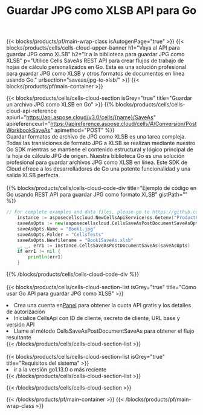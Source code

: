 ﻿---
title:  Guardar JPG como XLSB API para Go
description:  Usando Aspose.Cells Cloud SDK for Go para guardar el archivo de formato JPG como archivo de formato XLSB.
url: /es/go/saveas/jpg-to-xlsb/
---
{{< blocks/products/pf/main-wrap-class isAutogenPage="true" >}}
{{< blocks/products/cells/cells-cloud-upper-banner h1="Vaya al API para guardar JPG como XLSB" h2="Ir a la biblioteca para guardar JPG como XLSB" p="Utilice Cells SaveAs REST API para crear flujos de trabajo de hojas de cálculo personalizados en Go. Esta es una solución profesional para guardar JPG como XLSB y otros formatos de documentos en línea usando Go." urlsection="saveas/jpg-to-xlsb/" >}}
{{< blocks/products/pf/main-container >}}

{{< blocks/products/cells/cells-cloud-section isGrey="true" title="Guardar un archivo JPG como XLSB en Go" >}}
{{% blocks/products/cells/cells-cloud-api-reference apiurl="https://api.aspose.cloud/v3.0/cells/{name}/SaveAs" apireferenceurl="https://apireference.aspose.cloud/cells/#/Conversion/PostWorkbookSaveAs" apimethod="POST" %}}
<br/>
Guardar formatos de archivo de JPG como XLSB es una tarea compleja. Todas las transiciones de formato JPG a XLSB se realizan mediante nuestro Go SDK mientras se mantiene el contenido estructural y lógico principal de la hoja de cálculo JPG de origen. Nuestra biblioteca Go es una solución profesional para guardar archivos JPG como XLSB en línea. Este SDK de Cloud ofrece a los desarrolladores de Go una potente funcionalidad y una salida XLSB perfecta.
<br/>
<br/>
{{% blocks/products/cells/cells-cloud-code-div title="Ejemplo de código en Go usando REST API para guardar JPG como formato XLSB" gistPath="" %}}
  
```go
// For complete examples and data files, please go to https://github.com/aspose-cells-cloud/aspose-cells-cloud-go/
    instance := asposecellscloud.NewCellsApiService(os.Getenv("ProductClientId"), os.Getenv("ProductClientSecret"))
    saveAsOpts := new(asposecellscloud.CellsSaveAsPostDocumentSaveAsOpts)
    saveAsOpts.Name = "Book1.jpg"
    saveAsOpts.Folder = "CellsTests"
    saveAsOpts.Newfilename = "Book1SaveAs.xlsb"
    _, _, err1 := instance.CellsSaveAsPostDocumentSaveAs(saveAsOpts)
    if err1 != nil {
	    println(err1)
    }
```
  
{{% /blocks/products/cells/cells-cloud-code-div %}}
<br/>
<br/>
{{< blocks/products/cells/cells-cloud-section-list isGrey="true" title="Cómo usar Go API para guardar JPG como XLSB" >}}
<li> Crea una cuenta en<a href="https://dashboard.aspose.cloud/">Panel</a> para obtener la cuota API gratis y los detalles de autorización</li>
<li>Inicialice CellsApi con ID de cliente, secreto de cliente, URL base y versión API</li>
<li>Llame al método CellsSaveAsPostDocumentSaveAs para obtener el flujo resultante</li>
{{< /blocks/products/cells/cells-cloud-section-list >}}
<br/>
<br/>
{{< blocks/products/cells/cells-cloud-section-list isGrey="true" title="Requisitos del sistema" >}}
<li>ir a la versión go1.13.0 o más reciente</li>
{{< /blocks/products/cells/cells-cloud-section-list >}}

{{< /blocks/products/cells/cells-cloud-section >}}

{{< /blocks/products/pf/main-container >}}
{{< /blocks/products/pf/main-wrap-class >}}
